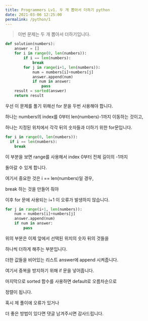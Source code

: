 ```yaml
---
title: Programmers Lv1. 두 개 뽑아서 더하기 python
date: 2021-03-06 12:25:00
permalink: /python/1
---
```



>이번 문제는 두 개 뽑아서 더하기입니다.

~~~python
def solution(numbers):
    answer = []
    for i in range(0, len(numbers)):
        if i == len(numbers):
            break
        for j in range(i+1, len(numbers)):
            num = numbers[i]+numbers[j]
            answer.append(num)
            if num in answer:
                pass
    result = sorted(answer)
    return result
~~~

우선 이 문제를 풀기 위해선 for 문을 두번 사용해야 합니다.

하나는 numbers의 index를 0부터 len(numbers)-1까지 이동하는 것이고,

하나는 지정된 위치에서 각각 뒤의 숫자들과 더하기 위한 for문입니다.

~~~python
for i in range(0, len(numbers)):
  if i == len(numbers):
    break
~~~

이 부분을 보면 range를 사용해서 index 0부터 전체 길이의 -1까지

돌아갈 수 있게 합니다.

여기서 중요한 것은 i == len(numbers)일 경우,

break 하는 것을 만들어 줘야

이후 for 문에 사용되는 i+1 이 오류가 발생하지 않습니다.

~~~python
for j in range(i+1, len(numbers)):
    num = numbers[i]+numbers[j]
    answer.append(num)
    if num in answer:
        pass
~~~

위의 부분은 이제 앞에서 선택된 위치의 숫자 뒤의 것들을

하나씩 더하게 해주는 부분입니다.

더한 값들을 비어있는 리스트 answer에 append 시켜줍니다.

여기서 중복을 방지하기 위해 if 문을 넣어줍니다.

마지막으로 sorted 함수를 사용하면 default로 오름차순으로

정렬이 됩니다.

혹시 제 풀이에 오류가 있거나

더 좋은 방법이 있다면 댓글 남겨주시면 감사드립니다.
